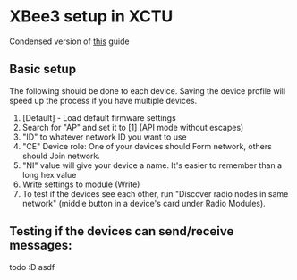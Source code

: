 # XBee3 setup in XCTU
Condensed version of [this](https://xbplib.readthedocs.io/en/latest/getting_started_with_xbee_python_library.html) guide

## Basic setup
The following should be done to each device. Saving the device profile will speed up the process if you have multiple devices.
1. [Default] - Load default firmware settings
2. Search for "AP" and set it to [1] (API mode without escapes)
3. "ID" to whatever network ID you want to use
4. "CE" Device role: One of your devices should Form network, others should Join network.
5. "NI" value will give your device a name. It's  easier to remember than a long hex value
6. Write settings to module (Write)
7. To test if the devices see each other, run "Discover radio nodes in same network" (middle button in a device's card under Radio Modules).

## Testing if the devices can send/receive messages:
todo :D
asdf